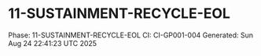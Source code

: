 # 11-SUSTAINMENT-RECYCLE-EOL
Phase: 11-SUSTAINMENT-RECYCLE-EOL
CI: CI-GP001-004
Generated: Sun Aug 24 22:41:23 UTC 2025

